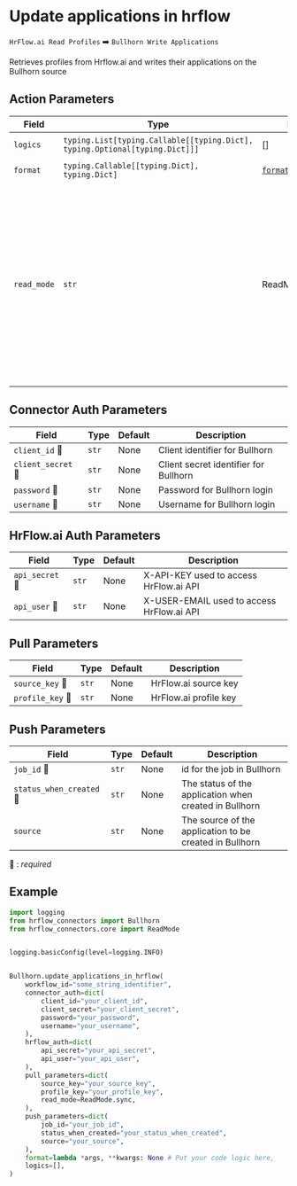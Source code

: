 # Update applications in hrflow
`HrFlow.ai Read Profiles` :arrow_right: `Bullhorn Write Applications`

Retrieves profiles from Hrflow.ai and writes their applications on the Bullhorn source



## Action Parameters

| Field | Type | Default | Description |
| ----- | ---- | ------- | ----------- |
| `logics`  | `typing.List[typing.Callable[[typing.Dict], typing.Optional[typing.Dict]]]` | [] | List of logic functions |
| `format`  | `typing.Callable[[typing.Dict], typing.Dict]` | [`format_application`](../connector.py#L376) | Formatting function |
| `read_mode`  | `str` | ReadMode.sync | If 'incremental' then `read_from` of the last run is given to Origin Warehouse during read. **The actual behavior depends on implementation of read**. In 'sync' mode `read_from` is neither fetched nor given to Origin Warehouse during read. |

## Connector Auth Parameters

| Field | Type | Default | Description |
| ----- | ---- | ------- | ----------- |
| `client_id` :red_circle: | `str` | None | Client identifier for Bullhorn |
| `client_secret` :red_circle: | `str` | None | Client secret identifier for Bullhorn |
| `password` :red_circle: | `str` | None | Password for Bullhorn login |
| `username` :red_circle: | `str` | None | Username for Bullhorn login |

## HrFlow.ai Auth Parameters

| Field | Type | Default | Description |
| ----- | ---- | ------- | ----------- |
| `api_secret` :red_circle: | `str` | None | X-API-KEY used to access HrFlow.ai API |
| `api_user` :red_circle: | `str` | None | X-USER-EMAIL used to access HrFlow.ai API |

## Pull Parameters

| Field | Type | Default | Description |
| ----- | ---- | ------- | ----------- |
| `source_key` :red_circle: | `str` | None | HrFlow.ai source key |
| `profile_key` :red_circle: | `str` | None | HrFlow.ai profile key |

## Push Parameters

| Field | Type | Default | Description |
| ----- | ---- | ------- | ----------- |
| `job_id` :red_circle: | `str` | None | id for the job in Bullhorn |
| `status_when_created` :red_circle: | `str` | None | The status of the application when created in Bullhorn |
| `source`  | `str` | None | The source of the application to be created in Bullhorn |

:red_circle: : *required*

## Example

```python
import logging
from hrflow_connectors import Bullhorn
from hrflow_connectors.core import ReadMode


logging.basicConfig(level=logging.INFO)


Bullhorn.update_applications_in_hrflow(
    workflow_id="some_string_identifier",
    connector_auth=dict(
        client_id="your_client_id",
        client_secret="your_client_secret",
        password="your_password",
        username="your_username",
    ),
    hrflow_auth=dict(
        api_secret="your_api_secret",
        api_user="your_api_user",
    ),
    pull_parameters=dict(
        source_key="your_source_key",
        profile_key="your_profile_key",
        read_mode=ReadMode.sync,
    ),
    push_parameters=dict(
        job_id="your_job_id",
        status_when_created="your_status_when_created",
        source="your_source",
    ),
    format=lambda *args, **kwargs: None # Put your code logic here,
    logics=[],
)
```